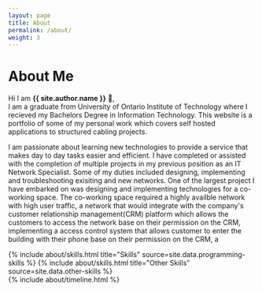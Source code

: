 ```yaml
---
layout: page
title: About
permalink: /about/
weight: 3
---
```


# **About Me**

Hi I am **{{ site.author.name }}** :wave:,<br>
I am a graduate from University of Ontario Institute of Technology where I recieved my Bachelors Degree in Information Technology. This website is a portfolio of some of my personal work which covers self hosted applications to structured cabling projects. 

I am passionate about learning new technologies to provide a service that makes day to day tasks easier and efficient. I have completed or assisted with the completion of multiple projects in my previous position as an IT Network Specialist. Some of my duties included designing, implementing and troubleshooting exisiting and new networks. One of the largest project I have embarked on was designing and implementing technologies for a co-working space. The co-working space required a highly availble network with high user traffic, a network that would integrate with the company's customer relationship management(CRM) platform which allows the customers to access the network base on their permission on the CRM, implementing a access control system that allows customer to enter the building with their phone base on their permission on the CRM, a 

<div class="row">
{% include about/skills.html title="Skills" source=site.data.programming-skills %}
{% include about/skills.html title="Other Skills" source=site.data.other-skills %}
</div>

<div class="row">
{% include about/timeline.html %}
</div>